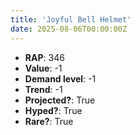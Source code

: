 ```yaml
---
title: 'Joyful Bell Helmet'
date: 2025-08-06T00:00:00Z
---
```

- **RAP**: 346
- **Value**: -1
- **Demand level**: -1
- **Trend**: -1
- **Projected?**: True
- **Hyped?**: True
- **Rare?**: True
